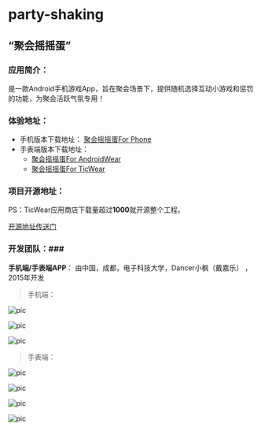 # party-shaking
## “聚会摇摇蛋”
### 应用简介： ###
  是一款Android手机游戏App，旨在聚会场景下，提供随机选择互动小游戏和惩罚的功能，为聚会活跃气氛专用！

### 体验地址： ###
 - 手机版本下载地址：
   [聚会摇摇蛋For Phone](https://github.com/daijiale/Party-Shaking/tree/master/PhoneAPP/%E8%81%9A%E4%BC%9A%E6%91%87%E6%91%87%E8%9B%8B)
 - 手表端版本下载地址：
   - [聚会摇摇蛋For AndroidWear](https://github.com/daijiale/Party-Shaking/tree/master/WearableAPP/AndroidWear%E7%89%88%E6%9C%AC)
   - [聚会摇摇蛋For TicWear]()
 
### 项目开源地址： ###

PS：TicWear应用商店下载量超过**1000**就开源整个工程。

[开源地址传送门]()

### 开发团队：###
   **手机端/手表端APP**： 由中国，成都，电子科技大学，Dancer小枫（戴嘉乐） ，2015年开发
   
>手机端：   
    
![pic](http://7xi6qz.com1.z0.glb.clouddn.com/github_partyshakingpic6.png)

![pic](http://7xi6qz.com1.z0.glb.clouddn.com/github_partyshakingpic3.jpg)

![pic](http://7xi6qz.com1.z0.glb.clouddn.com/github_partyshakingpic1.png)

>手表端： 
    
![pic](http://7xi6qz.com1.z0.glb.clouddn.com/github_partyshaingwearablepswearable2.png)

![pic](http://7xi6qz.com1.z0.glb.clouddn.com/github_partyshaingwearablepswearable3.png)

![pic](http://7xi6qz.com1.z0.glb.clouddn.com/github_partyshaingwearablepswearable4.png)

![pic](http://7xi6qz.com1.z0.glb.clouddn.com/github_partyshaingwearablepswearable.png)
